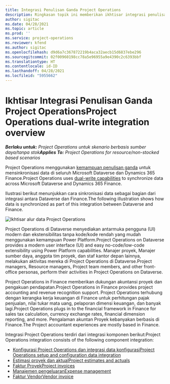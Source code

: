 ```yaml
---
title: Integrasi Penulisan Ganda Project Operations
description: Ringkasan topik ini memberikan ikhtisar integrasi penulisan ganda Project Operations.
author: sigitac
ms.date: 04/28/2021
ms.topic: article
ms.prod: ''
ms.service: project-operations
ms.reviewer: kfend
ms.author: sigitac
ms.openlocfilehash: d9d6a7c367872219b4aca32aecb15d6837ebe296
ms.sourcegitcommit: 02f00960198cc78a5e96955a9e4390c2c6393bbf
ms.translationtype: HT
ms.contentlocale: id-ID
ms.lasthandoff: 04/28/2021
ms.locfileid: "5955662"
---
```

# <a name="project-operations-dual-write-integration-overview"></a><span data-ttu-id="38af2-103">Ikhtisar Integrasi Penulisan Ganda Project Operations</span><span class="sxs-lookup"><span data-stu-id="38af2-103">Project Operations dual-write integration overview</span></span>

<span data-ttu-id="38af2-104">_**Berlaku untuk:** Project Operations untuk skenario berbasis sumber daya/tanpa stok_</span><span class="sxs-lookup"><span data-stu-id="38af2-104">_**Applies To:** Project Operations for resource/non-stocked based scenarios_</span></span>

<span data-ttu-id="38af2-105">Project Operations menggunakan [kemampuan penulisan ganda](/dynamics365/fin-ops-core/dev-itpro/data-entities/dual-write/dual-write-home-page) untuk mensinkronisasi data di seluruh Microsoft Dataverse dan Dynamics 365 Finance.</span><span class="sxs-lookup"><span data-stu-id="38af2-105">Project Operations uses [dual-write capabilities](/dynamics365/fin-ops-core/dev-itpro/data-entities/dual-write/dual-write-home-page) to synchronize data across Microsoft Dataverse and Dynamics 365 Finance.</span></span>

<span data-ttu-id="38af2-106">Ilustrasi berikut menunjukkan cara sinkronisasi data sebagai bagian dari integrasi antara Dataverse dan Finance.</span><span class="sxs-lookup"><span data-stu-id="38af2-106">The following illustration shows how data is synchronized as part of this integration between Dataverse and Finance.</span></span>

![Ikhtisar alur data Project Operations](./media/ProjectOperationsFlows.jpg)

<span data-ttu-id="38af2-108">Project Operations di Dataverse menyediakan antarmuka pengguna (UI) modern dan ekstensibilitas tanpa kode/kode rendah yang mudah menggunakan kemampuan Power Platform.</span><span class="sxs-lookup"><span data-stu-id="38af2-108">Project Operations on Dataverse provides a modern user interface (UI) and easy no-code/low-code extensibility using Power Platform capabilities.</span></span> <span data-ttu-id="38af2-109">Manajer proyek, Manajer sumber daya, anggota tim proyek, dan staf kantor depan lainnya, melakukan aktivitas mereka di Project Operations di Dataverse.</span><span class="sxs-lookup"><span data-stu-id="38af2-109">Project managers, Resource managers, Project team members, and other front-office personas, perform their activities in Project Operations on Dataverse.</span></span>

<span data-ttu-id="38af2-110">Project Operations in Finance memberikan dukungan akuntansi proyek dan pengakuan pendapatan.</span><span class="sxs-lookup"><span data-stu-id="38af2-110">Project Operations in Finance provides project accounting and revenue recognition support.</span></span> <span data-ttu-id="38af2-111">Project Operations terhubung dengan kerangka kerja keuangan di Finance untuk perhitungan pajak penjualan, nilai tukar mata uang, pelaporan dimensi keuangan, dan banyak lagi.</span><span class="sxs-lookup"><span data-stu-id="38af2-111">Project Operations plugs in to the financial framework in Finance for sales tax calculation, currency exchange rates, financial dimension reporting, and more.</span></span> <span data-ttu-id="38af2-112">Pengalaman akuntan Proyek kebanyakan berbasis di Finance.</span><span class="sxs-lookup"><span data-stu-id="38af2-112">The Project accountant experiences are mostly based in Finance.</span></span>

<span data-ttu-id="38af2-113">Integrasi Project Operations terdiri dari integrasi komponen berikut:</span><span class="sxs-lookup"><span data-stu-id="38af2-113">Project Operations integration consists of the following component integration:</span></span>


- [<span data-ttu-id="38af2-114">Konfigurasi Project Operations dan integrasi data konfigurasi</span><span class="sxs-lookup"><span data-stu-id="38af2-114">Project Operations setup and configuration data integration</span></span>](resource-dual-write-setup-integration.md) 
- [<span data-ttu-id="38af2-115">Estimasi proyek dan aktual</span><span class="sxs-lookup"><span data-stu-id="38af2-115">Project estimates and actuals</span></span>](resource-dual-write-estimates-actuals.md)
- [<span data-ttu-id="38af2-116">Faktur Proyek</span><span class="sxs-lookup"><span data-stu-id="38af2-116">Project invoices</span></span>](resource-dual-write-project-invoice.md)
- [<span data-ttu-id="38af2-117">Manajemen pengeluaran</span><span class="sxs-lookup"><span data-stu-id="38af2-117">Expense management</span></span>](resource-dual-write-expense.md)
- [<span data-ttu-id="38af2-118">Faktur Vendor</span><span class="sxs-lookup"><span data-stu-id="38af2-118">Vendor invoice</span></span>](resource-dual-write-vendor-invoice.md)
